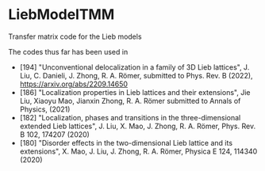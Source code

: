# LiebModelTMM
Transfer matrix code for the Lieb models

The codes thus far has been used in

* [194] "Unconventional delocalization in a family of 3D Lieb lattices", J. Liu, C. Danieli, J. Zhong, R. A. Römer, submitted to Phys. Rev. B (2022), https://arxiv.org/abs/2209.14650
* [186] "Localization properties in Lieb lattices and their extensions", Jie Liu, Xiaoyu Mao, Jianxin Zhong, R. A. Römer submitted to Annals of Physics, (2021)
* [182] "Localization, phases and transitions in the three-dimensional extended Lieb lattices", J. Liu, X. Mao, J. Zhong, R. A. Römer, Phys. Rev. B 102, 174207 (2020)
* [180] "Disorder effects in the two-dimensional Lieb lattice and its extensions", X. Mao, J. Liu, J. Zhong, R. A. Römer, Physica E 124, 114340 (2020)
